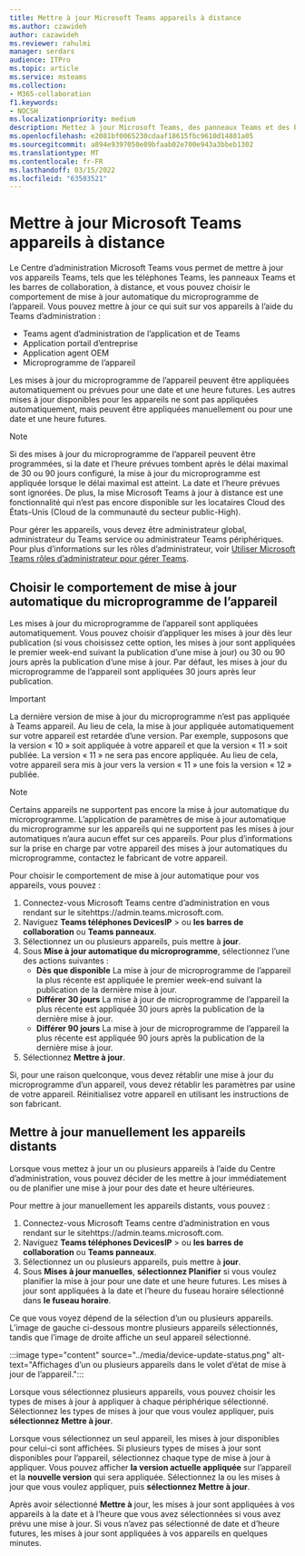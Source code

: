 ```yaml
---
title: Mettre à jour Microsoft Teams appareils à distance
ms.author: czawideh
author: cazawideh
ms.reviewer: rahulmi
manager: serdars
audience: ITPro
ms.topic: article
ms.service: msteams
ms.collection:
- M365-collaboration
f1.keywords:
- NOCSH
ms.localizationpriority: medium
description: Mettez à jour Microsoft Teams, des panneaux Teams et des barres de collaboration à distance à l’aide du Centre Teams d’administration
ms.openlocfilehash: e2081bf0065230cdaaf18615fbc9610d14881a05
ms.sourcegitcommit: a894e9397050e09bfaab02e700e943a3bbeb1302
ms.translationtype: MT
ms.contentlocale: fr-FR
ms.lasthandoff: 03/15/2022
ms.locfileid: "63503521"
---
```

# <a name="update-microsoft-teams-devices-remotely"></a>Mettre à jour Microsoft Teams appareils à distance

Le Centre d’administration Microsoft Teams vous permet de mettre à jour vos appareils Teams, tels que les téléphones Teams, les panneaux Teams et les barres de collaboration, à distance, et vous pouvez choisir le comportement de mise à jour automatique du microprogramme de l’appareil. Vous pouvez mettre à jour ce qui suit sur vos appareils à l’aide du Teams d’administration :

- Teams agent d’administration de l’application et de Teams
- Application portail d’entreprise
- Application agent OEM
- Microprogramme de l’appareil

Les mises à jour du microprogramme de l’appareil peuvent être appliquées automatiquement ou prévues pour une date et une heure futures. Les autres mises à jour disponibles pour les appareils ne sont pas appliquées automatiquement, mais peuvent être appliquées manuellement ou pour une date et une heure futures.

> [!NOTE]
> Si des mises à jour du microprogramme de l’appareil peuvent être programmées, si la date et l’heure prévues tombent après le délai maximal de 30 ou 90 jours configuré, la mise à jour du microprogramme est appliquée lorsque le délai maximal est atteint. La date et l’heure prévues sont ignorées. De plus, la mise Microsoft Teams à jour à distance est une fonctionnalité qui n’est pas encore disponible sur les locataires Cloud des États-Unis (Cloud de la communauté du secteur public-High).

Pour gérer les appareils, vous devez être administrateur global, administrateur du Teams service ou administrateur Teams périphériques. Pour plus d’informations sur les rôles d’administrateur, voir [Utiliser Microsoft Teams rôles d’administrateur pour gérer Teams](../using-admin-roles.md).

## <a name="choose-automatic-device-firmware-update-behavior"></a>Choisir le comportement de mise à jour automatique du microprogramme de l’appareil

Les mises à jour du microprogramme de l’appareil sont appliquées automatiquement. Vous pouvez choisir d’appliquer les mises à jour dès leur publication (si vous choisissez cette option, les mises à jour sont appliquées le premier week-end suivant la publication d’une mise à jour) ou 30 ou 90 jours après la publication d’une mise à jour. Par défaut, les mises à jour du microprogramme de l’appareil sont appliquées 30 jours après leur publication.

> [!IMPORTANT]
> La dernière version de mise à jour du microprogramme n’est pas appliquée à Teams appareil. Au lieu de cela, la mise à jour appliquée automatiquement sur votre appareil est retardée d’une version. Par exemple, supposons que la version « 10 » soit appliquée à votre appareil et que la version « 11 » soit publiée. La version « 11 » ne sera pas encore appliquée. Au lieu de cela, votre appareil sera mis à jour vers la version « 11 » une fois la version « 12 » publiée.

> [!NOTE]
> Certains appareils ne supportent pas encore la mise à jour automatique du microprogramme. L’application de paramètres de mise à jour automatique du microprogramme sur les appareils qui ne supportent pas les mises à jour automatiques n’aura aucun effet sur ces appareils. Pour plus d’informations sur la prise en charge par votre appareil des mises à jour automatiques du microprogramme, contactez le fabricant de votre appareil.

Pour choisir le comportement de mise à jour automatique pour vos appareils, vous pouvez :

1. Connectez-vous Microsoft Teams centre d’administration en vous rendant sur le sitehttps://admin.teams.microsoft.com.
2. Naviguez **Teams téléphones DevicesIP** >  ou **les barres de collaboration** ou **Teams panneaux**.
3. Sélectionnez un ou plusieurs appareils, puis mettre à **jour**.
4. Sous **Mise à jour automatique du microprogramme**, sélectionnez l’une des actions suivantes :
    - **Dès que disponible** La mise à jour de microprogramme de l’appareil la plus récente est appliquée le premier week-end suivant la publication de la dernière mise à jour.
    - **Différer 30 jours** La mise à jour de microprogramme de l’appareil la plus récente est appliquée 30 jours après la publication de la dernière mise à jour.
    - **Différer 90 jours** La mise à jour de microprogramme de l’appareil la plus récente est appliquée 90 jours après la publication de la dernière mise à jour.
5. Sélectionnez **Mettre à jour**.

Si, pour une raison quelconque, vous devez rétablir une mise à jour du microprogramme d’un appareil, vous devez rétablir les paramètres par usine de votre appareil. Réinitialisez votre appareil en utilisant les instructions de son fabricant.  

## <a name="manually-update-remote-devices"></a>Mettre à jour manuellement les appareils distants

Lorsque vous mettez à jour un ou plusieurs appareils à l’aide du Centre d’administration, vous pouvez décider de les mettre à jour immédiatement ou de planifier une mise à jour pour des date et heure ultérieures.

Pour mettre à jour manuellement les appareils distants, vous pouvez :

1. Connectez-vous Microsoft Teams centre d’administration en vous rendant sur le sitehttps://admin.teams.microsoft.com.
2. Naviguez **Teams téléphones DevicesIP** >  ou **les barres de collaboration** ou **Teams panneaux**.
3. Sélectionnez un ou plusieurs appareils, puis mettre à **jour**.
4. Sous **Mises à jour manuelles**, **sélectionnez Planifier** si vous voulez planifier la mise à jour pour une date et une heure futures. Les mises à jour sont appliquées à la date et l’heure du fuseau horaire sélectionné dans **le fuseau horaire**.

Ce que vous voyez dépend de la sélection d’un ou plusieurs appareils. L’image de gauche ci-dessous montre plusieurs appareils sélectionnés, tandis que l’image de droite affiche un seul appareil sélectionné.

:::image type="content" source="../media/device-update-status.png" alt-text="Affichages d’un ou plusieurs appareils dans le volet d’état de mise à jour de l’appareil.":::

Lorsque vous sélectionnez plusieurs appareils, vous pouvez choisir les types de mises à jour à appliquer à chaque périphérique sélectionné. Sélectionnez les types de mises à jour que vous voulez appliquer, puis **sélectionnez Mettre à jour**.

Lorsque vous sélectionnez un seul appareil, les mises à jour disponibles pour celui-ci sont affichées. Si plusieurs types de mises à jour sont disponibles pour l’appareil, sélectionnez chaque type de mise à jour à appliquer. Vous pouvez afficher **la version actuelle appliquée** sur l’appareil et la **nouvelle version** qui sera appliquée. Sélectionnez la ou les mises à jour que vous voulez appliquer, puis **sélectionnez Mettre à jour**.

Après avoir sélectionné **Mettre à** jour, les mises à jour sont appliquées à vos appareils à la date et à l’heure que vous avez sélectionnées si vous avez prévu une mise à jour. Si vous n’avez pas sélectionné de date et d’heure futures, les mises à jour sont appliquées à vos appareils en quelques minutes.
